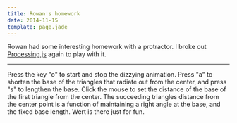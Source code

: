 ```yaml
---
title: Rowan's homework
date: 2014-11-15
template: page.jade
---
```


Rowan had some interesting homework with a protractor.
I broke out [Processing.js](http://processingjs.org/) again to play with it.

---

<script src="../../processing.js">
</script>

<script type="application/processing" data-processing-target="pjs">

void  pointOnLine(x1, y1, x2, y2, l) {
    var acvector = new PVector(x2-x1, y2-y1);
    acvector.normalize();
    var px = x1 + acvector.x * (acvector.mag()*l);
    var py = y1 + acvector.y * (acvector.mag()*l);
    var retval = {};
    retval.x = px;
    retval.y = py;
    return retval;
}


void dist(x1, y1, x2, y2) {
  var a = Math.sqrt((x2-x1)*(x2-x1) + 
                    (y2-y1)*(y2-y1));
  return a;
}


void decorate(cx, cy, ax, ay, ox, oy) {
    // draw a right angle box at point ax,ay
    // box size should be a percentage of the distance
    // between a and o.
    var l = dist(ax, ay, ox, oy) * 0.20;
    stroke(255,0,0);
    var pc = pointOnLine(ax, ay, cx, cy, l);
    var po = pointOnLine(ax, ay, ox, oy, l);
    var acvector = new PVector(cx-ax, cy-ay);
    acvector.normalize();
    var px = po.x + acvector.x  *acvector.mag() * l;
    var py = po.y + acvector.y * acvector.mag() * l;
    line(po.x, po.y, px, py);
    line(pc.x, pc.y, px, py);
    stroke(0,0,0);
}


void computeTriangle(cx, cy, ax, ay, o) {
    var l = dist(cx, cy, ax, ay);
    var h = Math.sqrt(l*l + o*o);
    var quad = (ax <= cx) ? 1 : -1;
    var InitialAngle = quad*Math.atan2((ay-cy),abs(ax-cx));
    var Omega = Math.atan(o/l);
    var OmegaDelta = InitialAngle-Omega;
    var ox = -quad*Math.cos(OmegaDelta)*h + cx;
    var oy = quad*Math.sin(OmegaDelta)*h + cy;
    triangle(cx, cy, ax, ay, ox, oy);
    decorate(cx, cy, ax, ay, ox, oy);
    var retval = {};
    retval.x = ox;
    retval.y = oy;
    retval.angle = Omega;
    return retval;
}

void degrees(rad) {
  return rad*(180/Math.PI);
}

void drawSpiral(cx, cy, ax, ay, o) {
 var total_angle = 0;
 for (var i = 0; i < 1000; i++) {
     if (total_angle > 360.0) {
         break;
     }
     var p = computeTriangle(cx, cy, ax, ay, o);
     ax = p.x; ay = p.y; total_angle += degrees(Math.abs(p.angle));
 }
}


var centerx = width/2;
var centery = height/2;
var ax = centerx;
var ay = centery + height/4;
var o = 200;
var wertangle = 0.0;
var time = 0;
var animating = true;

/* @pjs preload="wert.png"; */
PImage wert;

void setup() {
  size(800, 600);
  centerx = width/2;
  centery = height/2;
  ax = centerx;
  ay = centery + height/4;
  wert = loadImage("wert.png");
  xsize = min(wert.width, width*0.10)
  ysize = wert.width/wert.height * xsize;
  wert.resize(xsize, ysize);
  time = millis();
}


void mouseClicked() {
  ax = mouseX;
  ay = mouseY;
}


void keyPressed() {
  if (key == 'a' || key == 'A') {
    o -= 20;
  } else if (key == 's' || key == 'S') {
    o += 20;
  }
  if (key == 'o' || key == 'O') {
    if (animating === true) animating = false;
    else animating = true;
  }
  if (o < 20) {
    o = 20;
  }
  if (o > 500) {
    o = 500;
  }
}


void draw() {
  background(50, 50, 50);

  pushMatrix();
  translate(centerx, centery);
  rotate(wertangle);
  drawSpiral(0, 0, ax - centerx, ay - centery, o);
  popMatrix();

  pushMatrix();
  translate(centerx, centery);
  rotate(wertangle);
  // draw Wert
  image(wert, -wert.width/2, -wert.height/2);
  popMatrix();

  // Rotate Wert 24 times per second.
  if (animating && ((millis() - time) > (1000/24))) {
    time = millis();
    wertangle += PI/16;
  }
}

</script>

Press the key "o" to start and stop the dizzying animation. Press "a" to shorten the base of the triangles that 
radiate out from the center, and press "s" to lengthen the base. Click the mouse to set the distance of the base of the
first triangle from the center. The succeeding triangles distance from the center point is a function of maintaining
a right angle at the base, and the fixed base length. Wert is there just for fun.

<canvas id="pjs"> </canvas>
